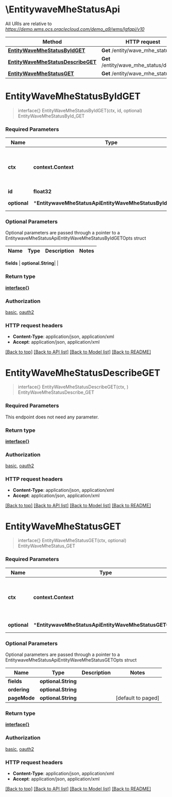 # \EntitywaveMheStatusApi

All URIs are relative to *https://demo.wms.ocs.oraclecloud.com/demo_a9/wms/lgfapi/v10*

Method | HTTP request | Description
------------- | ------------- | -------------
[**EntityWaveMheStatusByIdGET**](EntitywaveMheStatusApi.md#EntityWaveMheStatusByIdGET) | **Get** /entity/wave_mhe_status/{id} | EntityWaveMheStatusById_GET
[**EntityWaveMheStatusDescribeGET**](EntitywaveMheStatusApi.md#EntityWaveMheStatusDescribeGET) | **Get** /entity/wave_mhe_status/describe | EntityWaveMheStatusDescribe_GET
[**EntityWaveMheStatusGET**](EntitywaveMheStatusApi.md#EntityWaveMheStatusGET) | **Get** /entity/wave_mhe_status | EntityWaveMheStatus_GET


# **EntityWaveMheStatusByIdGET**
> interface{} EntityWaveMheStatusByIdGET(ctx, id, optional)
EntityWaveMheStatusById_GET



### Required Parameters

Name | Type | Description  | Notes
------------- | ------------- | ------------- | -------------
 **ctx** | **context.Context** | context for authentication, logging, cancellation, deadlines, tracing, etc.
  **id** | **float32**|  | 
 **optional** | ***EntitywaveMheStatusApiEntityWaveMheStatusByIdGETOpts** | optional parameters | nil if no parameters

### Optional Parameters
Optional parameters are passed through a pointer to a EntitywaveMheStatusApiEntityWaveMheStatusByIdGETOpts struct

Name | Type | Description  | Notes
------------- | ------------- | ------------- | -------------

 **fields** | **optional.String**|  | 

### Return type

[**interface{}**](interface{}.md)

### Authorization

[basic](../README.md#basic), [oauth2](../README.md#oauth2)

### HTTP request headers

 - **Content-Type**: application/json, application/xml
 - **Accept**: application/json, application/xml

[[Back to top]](#) [[Back to API list]](../README.md#documentation-for-api-endpoints) [[Back to Model list]](../README.md#documentation-for-models) [[Back to README]](../README.md)

# **EntityWaveMheStatusDescribeGET**
> interface{} EntityWaveMheStatusDescribeGET(ctx, )
EntityWaveMheStatusDescribe_GET



### Required Parameters
This endpoint does not need any parameter.

### Return type

[**interface{}**](interface{}.md)

### Authorization

[basic](../README.md#basic), [oauth2](../README.md#oauth2)

### HTTP request headers

 - **Content-Type**: application/json, application/xml
 - **Accept**: application/json, application/xml

[[Back to top]](#) [[Back to API list]](../README.md#documentation-for-api-endpoints) [[Back to Model list]](../README.md#documentation-for-models) [[Back to README]](../README.md)

# **EntityWaveMheStatusGET**
> interface{} EntityWaveMheStatusGET(ctx, optional)
EntityWaveMheStatus_GET



### Required Parameters

Name | Type | Description  | Notes
------------- | ------------- | ------------- | -------------
 **ctx** | **context.Context** | context for authentication, logging, cancellation, deadlines, tracing, etc.
 **optional** | ***EntitywaveMheStatusApiEntityWaveMheStatusGETOpts** | optional parameters | nil if no parameters

### Optional Parameters
Optional parameters are passed through a pointer to a EntitywaveMheStatusApiEntityWaveMheStatusGETOpts struct

Name | Type | Description  | Notes
------------- | ------------- | ------------- | -------------
 **fields** | **optional.String**|  | 
 **ordering** | **optional.String**|  | 
 **pageMode** | **optional.String**|  | [default to paged]

### Return type

[**interface{}**](interface{}.md)

### Authorization

[basic](../README.md#basic), [oauth2](../README.md#oauth2)

### HTTP request headers

 - **Content-Type**: application/json, application/xml
 - **Accept**: application/json, application/xml

[[Back to top]](#) [[Back to API list]](../README.md#documentation-for-api-endpoints) [[Back to Model list]](../README.md#documentation-for-models) [[Back to README]](../README.md)

